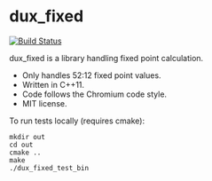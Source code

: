 # dux_fixed

[![Build Status](https://api.travis-ci.org/jyaif/dux_fixed.svg)](https://travis-ci.org/jyaif/dux_fixed)

dux_fixed is a library handling fixed point calculation.

* Only handles 52:12 fixed point values.
* Written in C++11.
* Code follows the Chromium code style.
* MIT license.

To run tests locally (requires cmake):

```
mkdir out
cd out
cmake ..
make
./dux_fixed_test_bin
```

